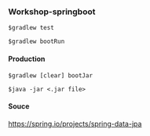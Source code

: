### Workshop-springboot

```
$gradlew test

$gradlew bootRun

```

#### Production

```
$gradlew [clear] bootJar

$java -jar <.jar file>

```

#### Souce

https://spring.io/projects/spring-data-jpa
